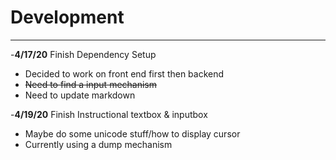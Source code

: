 # Development

---
-**4/17/20** Finish Dependency Setup
 - Decided to work on front end first then backend
 - ~~Need to find a input mechanism~~
 - Need to update markdown

-**4/19/20** Finish Instructional textbox & inputbox
 - Maybe do some unicode stuff/how to display cursor
 - Currently using a dump mechanism
